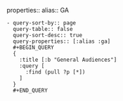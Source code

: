 properties::
alias:: GA

	- query-sort-by:: page
	  query-table:: false
	  query-sort-desc:: true
	  query-properties:: [:alias :ga]
	  #+BEGIN_QUERY
	  {
	    :title [:b "General Audiences"]
	    :query [
	      :find (pull ?p [*])
	    ]
	  }
	  #+END_QUERY